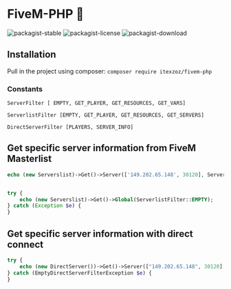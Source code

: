 # FiveM-PHP 🐌
![packagist-stable](https://badgen.net/packagist/v/itexzoz/fivem-php)
![packagist-license](https://img.shields.io/packagist/l/itexzoz/fivem-php.svg)
![packagist-download](https://badgen.net/packagist/dt/itexzoz/fivem-php)

## Installation
Pull in the project using composer:
`composer require itexzoz/fivem-php`

### Constants
```
ServerFilter [ EMPTY, GET_PLAYER, GET_RESOURCES, GET_VARS]

ServerlistFilter [EMPTY, GET_PLAYER, GET_RESOURCES, GET_SERVERS]

DirectServerFilter [PLAYERS, SERVER_INFO]
```

## Get specific server information from FiveM Masterlist

```php
echo (new Serverslist)->Get()->Server(['149.202.65.148', 30120], ServerFilter::EMPTY);
```
```php

try {
    echo (new Serverslist)->Get()->Global(ServerlistFilter::EMPTY);
} catch (Exception $e) {
}
```

## Get specific server information with direct connect
```php
try {
    echo (new DirectServer())->Get()->Server(["149.202.65.148", 30120], DirectServerFilter::SERVER_INFO);
} catch (EmptyDirectServerFilterException $e) {
}
```
